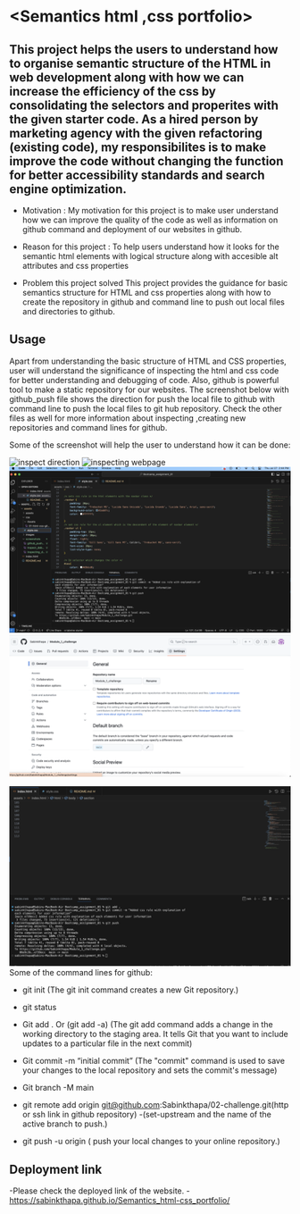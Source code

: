 # <Semantics html ,css portfolio>

## This project helps the users to understand how to organise semantic structure of the HTML in web development along with how we can increase the efficiency of the css by consolidating the selectors and properites with the given starter code. As a hired person by marketing agency with the given refactoring (existing code), my responsibilites is to make improve the code without changing the function for better accessibility standards and search engine optimization.

- Motivation :
My motivation for this project is to make user understand how we can improve the quality of the code as well as information on github command and deployment of our websites in github.

- Reason for this project :
To help users understand how it looks for the semantic html elements with logical structure along with accesible alt attributes and css properties

- Problem this project solved 
This project provides the guidance for basic semantics structure for HTML and css properties  along with how to create the repository in github and command line to push out local files and directories to github.

## Usage

Apart from understanding the basic structure of HTML and CSS properties, user will understand the significance of inspecting the html and css code for better understanding and debugging of code. Also, github is powerful tool to make a static repository for our websites. The screenshot below with github_push file shows the direction for push the local file to github with command line to push the local files to git hub repository. Check the other files as well for more information about inspecting ,creating new repositories and command lines for github.

Some of the screenshot will help the user to understand how it can be done:

![inspect direction](./screenshots/inspect.png)
![inspecting webpage](./screenshots/debugging.png)
![comments in css](./screenshots/comments%20in%20css%20coding.png)
![new respository](./screenshots/Repository_new.png)

![How to push local files to github screenshot](./screenshots/github_push.png)
Some of the command lines for github:

- git init 
(The git init command creates a new Git repository.)
- git status
- Git add . Or (git add -a)  (The git add command adds a change in the working directory to the staging area. It tells Git that you want to include updates to a particular file in the next commit)

- Git commit -m “initial commit” (The "commit" command is used to save your changes to the local repository and sets the commit's message)
- Git branch -M main
- git remote add origin git@github.com:Sabinkthapa/02-challenge.git(http or ssh link in github repository) -(set-upstream and the name of the active branch to push.)
- git push -u origin ( push your local changes to your online repository.)

## Deployment link
-Please check the deployed link of the website.
-https://sabinkthapa.github.io/Semantics_html-css_portfolio/
